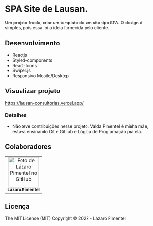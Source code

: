 # SPA Site de Lausan.

Um projeto freela, criar um template de um site tipo SPA.
O design é simples, pois essa foi a ideia fornecida pelo cliente.

## Desenvolvimento
* Reactjs
* Styled-components
* React-Icons
* Swiper.js
* Responsivo Mobile/Desktop

## Visualizar projeto
https://lausan-consultorias.vercel.app/

### Detalhes
* Não teve contribuições nesse projeto. Valda Pimentel é minha mãe, estava ensinando Git e Github e Lógica de Programação pra ela.

## Colaboradores

<table>
  <tr>
    <td align="center">
      <a href="#">
        <img src="https://avatars.githubusercontent.com/u/79115354?v=4" width="100px;" alt="Foto de Lázaro Pimentel no GitHub"/><br>
        <sub>
          <b>Lázaro Pimentel</b>
        </sub>
      </a>
    </td>
  </tr>
</table>

## Licença
The MIT License (MIT)
Copyright ©️ 2022 - Lázaro Pimentel

